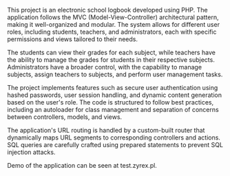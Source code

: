 This project is an electronic school logbook developed using PHP. The application follows the MVC (Model-View-Controller) architectural pattern, making it well-organized and modular. The system allows for different user roles, including students, teachers, and administrators, each with specific permissions and views tailored to their needs.

The students can view their grades for each subject, while teachers have the ability to manage the grades for students in their respective subjects. Administrators have a broader control, with the capability to manage subjects, assign teachers to subjects, and perform user management tasks.

The project implements features such as secure user authentication using hashed passwords, user session handling, and dynamic content generation based on the user's role. The code is structured to follow best practices, including an autoloader for class management and separation of concerns between controllers, models, and views.

The application's URL routing is handled by a custom-built router that dynamically maps URL segments to corresponding controllers and actions. SQL queries are carefully crafted using prepared statements to prevent SQL injection attacks.

Demo of the application can be seen at test.zyrex.pl.
